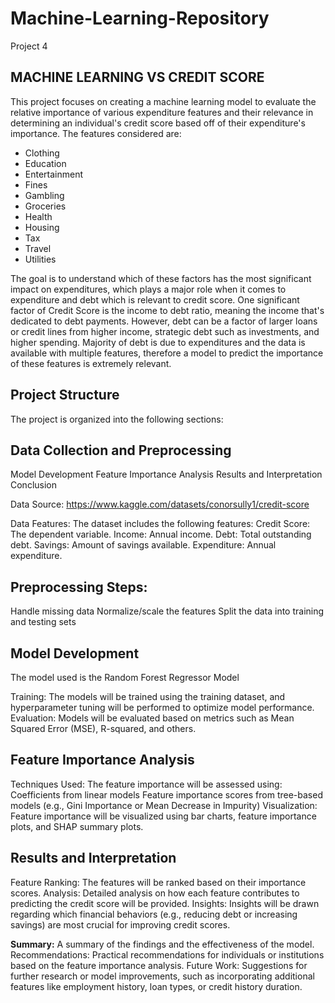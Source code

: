# Machine-Learning-Repository 
Project 4

## **MACHINE LEARNING VS CREDIT SCORE**

This project focuses on creating a machine learning model to evaluate the relative importance of various expenditure features and their relevance in determining an individual's credit score based off of their expenditure's importance. The features considered are:

- Clothing
- Education
- Entertainment
- Fines
- Gambling
- Groceries
- Health
- Housing
- Tax
- Travel
- Utilities

The goal is to understand which of these factors has the most significant impact on expenditures, which plays a major role when it comes to expenditure and debt which is relevant to credit score.
One significant factor of Credit Score is the income to debt ratio, meaning the income that's dedicated to debt payments. However, debt can be a factor of larger loans or credit lines from higher income,
strategic debt such as investments, and higher spending. Majority of debt is due to expenditures and the data is available with multiple features, therefore a model to predict the importance of these features is extremely
relevant.

## **Project Structure**
The project is organized into the following sections:

## **Data Collection and Preprocessing**
Model Development
Feature Importance Analysis
Results and Interpretation
Conclusion


Data Source: https://www.kaggle.com/datasets/conorsully1/credit-score

Data Features: The dataset includes the following features:
Credit Score: The dependent variable.
Income: Annual income.
Debt: Total outstanding debt.
Savings: Amount of savings available.
Expenditure: Annual expenditure.

## **Preprocessing Steps:**
Handle missing data
Normalize/scale the features
Split the data into training and testing sets

## **Model Development**
The model used is the Random Forest Regressor Model

Training: The models will be trained using the training dataset, and hyperparameter tuning will be performed to optimize model performance.
Evaluation: Models will be evaluated based on metrics such as Mean Squared Error (MSE), R-squared, and others.

## **Feature Importance Analysis**
Techniques Used: The feature importance will be assessed using:
Coefficients from linear models
Feature importance scores from tree-based models (e.g., Gini Importance or Mean Decrease in Impurity)
Visualization: Feature importance will be visualized using bar charts, feature importance plots, and SHAP summary plots.

## **Results and Interpretation**
Feature Ranking: The features will be ranked based on their importance scores.
Analysis: Detailed analysis on how each feature contributes to predicting the credit score will be provided.
Insights: Insights will be drawn regarding which financial behaviors (e.g., reducing debt or increasing savings) are most crucial for improving credit scores.

**Summary:** A summary of the findings and the effectiveness of the model.
Recommendations: Practical recommendations for individuals or institutions based on the feature importance analysis.
Future Work: Suggestions for further research or model improvements, such as incorporating additional features like employment history, loan types, or credit history duration.

